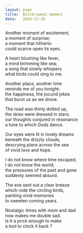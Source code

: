 ```yaml
---
layout: page
title:  Bittersweet moment
date:   2024-12-20
---
```


Another moment of excitement,  
a moment of surprise;  
a moment that hitherto  
could scarce open its eyes.  

A heart blushing like fever,  
a mind brimming like sea;  
a song that slowly whispers  
what birds could sing to me.  

Another place, another time  
reminds me of you tonight:  
the happiness, the jocund jokes  
that burst us as we drove.  

The road was thinly dotted up,  
the skies were dressed in stars;  
our thoughts conjured in resonance  
a tune to which Gods dance.  

Our eyes were lit in lovely dreams  
beneath the drizzly clouds,  
descrying plans across the sea  
of vivid love and hope.  

I do not know where time escaped,  
I do not know the world;  
the pressures of the past and gone  
suddenly seemed absurd.  

The eve sent out a clear breeze  
which rode the circling birds,  
painting vivid memories  
to sweeten coming years.  

Nostalgic times with mom and dad  
now makes me double sad.  
Is it a prick enough to make  
a tool to clock it back ?   